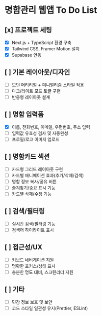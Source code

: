# 명함관리 웹앱 To Do List

## [x] 프로젝트 세팅
- [x] Next.js + TypeScript 환경 구축
- [x] Tailwind CSS, Framer Motion 설치
- [x] Supabase 연동

## [ ] 기본 레이아웃/디자인
- [ ] 모던 머티리얼 + 미니멀리즘 스타일 적용
- [ ] 다크/라이트 모드 토글 구현
- [ ] 반응형 레이아웃 설계

## [ ] 명함 입력폼
- [x] 이름, 전화번호, 이메일, 우편번호, 주소 입력
- [ ] 입력값 유효성 검사 및 자동완성
- [ ] 프로필/로고 이미지 업로드

## [ ] 명함카드 섹션
- [ ] 카드형 그리드 레이아웃 구현
- [ ] 카드별 애니메이션 효과(추가/삭제/검색)
- [ ] 명함 정보 복사/공유 버튼
- [ ] 즐겨찾기/중요 표시 기능
- [ ] 카드별 삭제/수정 기능

## [ ] 검색/필터링
- [ ] 실시간 검색/필터링 기능
- [ ] 검색어 하이라이트 표시

## [ ] 접근성/UX
- [ ] 키보드 네비게이션 지원
- [ ] 명확한 포커스/상태 표시
- [ ] 충분한 명도 대비, 스크린리더 지원

## [ ] 기타
- [ ] 민감 정보 보호 및 보안
- [ ] 코드 스타일 일관성 유지(Prettier, ESLint) 